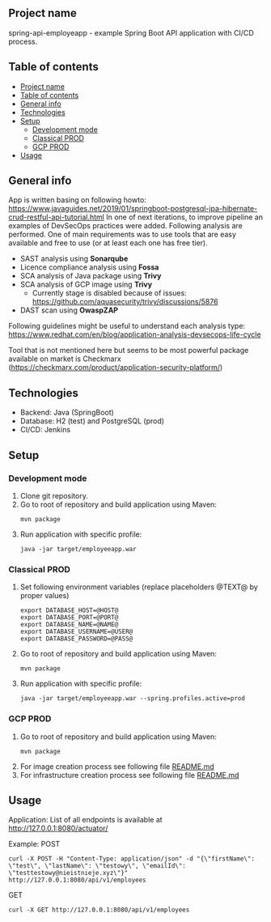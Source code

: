 ## Project name
spring-api-employeapp - example Spring Boot API application with CI/CD process.

## Table of contents
- [Project name](#project-name)
- [Table of contents](#table-of-contents)
- [General info](#general-info)
- [Technologies](#technologies)
- [Setup](#setup)
  - [Development mode](#development-mode)
  - [Classical PROD](#classical-prod)
  - [GCP PROD](#gcp-prod)
- [Usage](#usage)

## General info
App is written basing on following howto:
https://www.javaguides.net/2019/01/springboot-postgresql-jpa-hibernate-crud-restful-api-tutorial.html
In one of next iterations, to improve pipeline an examples of DevSecOps practices were added.
Following analysis are performed. One of main requirements was to use tools that are easy available and free to use (or at least each one has free tier).
* SAST analysis using **Sonarqube**
* Licence compliance analysis using **Fossa**
* SCA analysis of Java package using **Trivy**
* SCA analysis of GCP image using **Trivy**
  * Currently stage is disabled because of issues: https://github.com/aquasecurity/trivy/discussions/5876
* DAST scan using **OwaspZAP**

Following guidelines might be useful to understand each analysis type: https://www.redhat.com/en/blog/application-analysis-devsecops-life-cycle

Tool that is not mentioned here but seems to be most powerful package available on market is Checkmarx (https://checkmarx.com/product/application-security-platform/)

## Technologies
* Backend: Java (SpringBoot)
* Database: H2 (test) and PostgreSQL (prod)
* CI/CD: Jenkins

## Setup

### Development mode

1. Clone git repository.
2. Go to root of repository and build application using Maven:
    ```
    mvn package
    ```
3. Run application with specific profile:
    ```
    java -jar target/employeeapp.war
    ```

### Classical PROD

1. Set following environment variables (replace placeholders @TEXT@ by proper values)
   ```
   export DATABASE_HOST=@HOST@
   export DATABASE_PORT=@PORT@
   export DATABASE_NAME=@NAME@
   export DATABASE_USERNAME=@USER@
   export DATABASE_PASSWORD=@PASS@
   ```
2. Go to root of repository and build application using Maven:
    ```
    mvn package
    ```
3. Run application with specific profile:
    ```
    java -jar target/employeeapp.war --spring.profiles.active=prod
    ```

### GCP PROD

1. Go to root of repository and build application using Maven:
    ```
    mvn package
    ```
2. For image creation process see following file [README.md](./packer/README.md)
3. For infrastructure creation process see following file [README.md](./infra/README.md)

## Usage

Application:
List of all endpoints is available at http://127.0.0.1:8080/actuator/

Example:
POST
```
curl -X POST -H "Content-Type: application/json" -d "{\"firstName\": \"test\", \"lastName\": \"testowy\", \"emailId\": \"testtestowy@nieistnieje.xyz\"}"  http://127.0.0.1:8080/api/v1/employees
```
GET
```
curl -X GET http://127.0.0.1:8080/api/v1/employees
```
